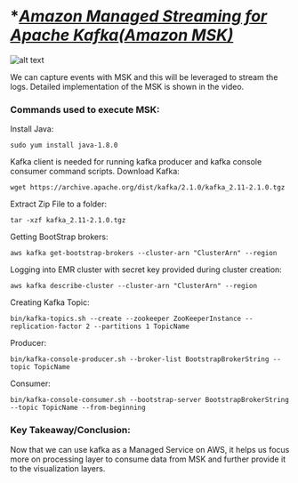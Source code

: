 # **_[Amazon Managed Streaming for Apache Kafka(Amazon MSK)](https://aws.amazon.com/msk/)_*
![alt text](https://d1.awsstatic.com/reInvent/re21-pdp-tier1/amazon-msk/product-page-diagram_MSK-How-It-Works-20211111.a30e3b058be45a2c58c36fe02acf48be4ba291c0.png)

We can capture events with MSK and this will be leveraged to stream the logs. Detailed implementation of the MSK is shown in the video.

### Commands used to execute MSK:

Install Java:

`sudo yum install java-1.8.0`

Kafka client is needed for running kafka producer and kafka console consumer command scripts.
Download Kafka:

`wget https://archive.apache.org/dist/kafka/2.1.0/kafka_2.11-2.1.0.tgz`

Extract Zip File to a folder:

`tar -xzf kafka_2.11-2.1.0.tgz`

Getting BootStrap brokers:

`aws kafka get-bootstrap-brokers --cluster-arn "ClusterArn" --region`

Logging into EMR cluster with secret key provided during cluster creation:

`aws kafka describe-cluster --cluster-arn "ClusterArn" --region`

Creating Kafka Topic:

`bin/kafka-topics.sh --create --zookeeper ZooKeeperInstance --replication-factor 2 --partitions 1 TopicName`

Producer:

`bin/kafka-console-producer.sh --broker-list BootstrapBrokerString --topic TopicName`

Consumer:

`bin/kafka-console-consumer.sh --bootstrap-server BootstrapBrokerString --topic TopicName --from-beginning`

### Key Takeaway/Conclusion:

Now that we can use kafka as a Managed Service on AWS, it helps us focus more on processing layer to consume data from MSK and further provide it to the visualization layers.
